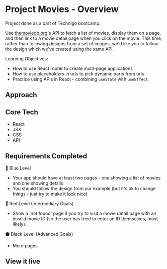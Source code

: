 # Project Movies - Overview
Project done as a part of Technigo bootcamp.

Use [themoviedb.org](http://themoviedb.org/)'s API to fetch a list of movies, display them on a page, and then link to a movie detail page when you click on the movie. This time, rather than following designs from a set of images, we'd like you to follow the design which we've created using the same API.


Learning Objectives:
- How to use React router to create multi-page applications
- How to use placeholders in urls to pick dynamic parts from urls
- Practice using APIs in React - combining `useState` with `useEffect`

## Approach


## Core Tech
- React
- JSX
- CSS
- API


## Requirements Completed
🔵  Blue Level
- Your app should have at least two pages - one showing a list of movies and one showing details
- You should follow the design from our example (but it's ok to change things - just try to make it look nice)

🔴  Red Level (Intermediary Goals)
- Show a 'not found' page if you try to visit a movie detail page with an invalid movie ID (so the user has tried to enter an ID themselves, most likely).

<!-- - **Handle loading states** - The API responds quite quickly, but if you're on a slow network then you'd be faced with a black screen until the response comes back. During this time, you could show a loading message or spinner of some sort on the page.
    - **Hint**

        Use something like `const [loading, setLoading] = useState(true)` to make it so the page is loading by default, then call `setLoading(false)` once you get the response back from the API.

        You could also investigate how to handle the loading of images - or show plain text by default and then use CSS to place the image over the text (using absolute positioning). This way, if the images take a long time to load, the user still sees something relevant. -->

⚫  Black Level (Advanced Goals)
<!-- - On the homepage where you list popular movies, you could add a dropdown to change the list. For example, you could toggle between popular, upcoming, and new releases.
    - **Hint**

        To implement this, you'd need a new item in your state and connect it to a `<select>`. When the value changes (`useEffect`), you can send a new API request to the appropriate API endpoint and replace your list of movies with the new data. -->

- More pages


## View it live
<!-- link goes here -->